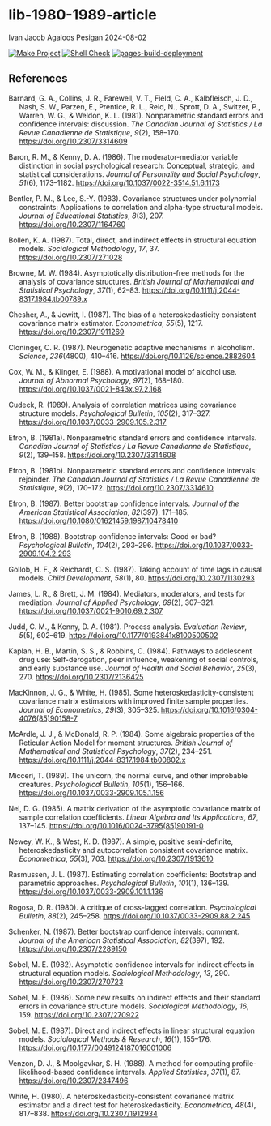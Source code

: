 lib-1980-1989-article
================
Ivan Jacob Agaloos Pesigan
2024-08-02

<!-- README.md is generated from .setup/readme/README.Rmd. Please edit that file -->

<!-- badges: start -->

[![Make
Project](https://github.com/ijapesigan/lib-1980-1989-article/actions/workflows/make.yml/badge.svg)](https://github.com/ijapesigan/lib-1980-1989-article/actions/workflows/make.yml)
[![Shell
Check](https://github.com/ijapesigan/lib-1980-1989-article/actions/workflows/shellcheck.yml/badge.svg)](https://github.com/ijapesigan/lib-1980-1989-article/actions/workflows/shellcheck.yml)
[![pages-build-deployment](https://github.com/ijapesigan/lib-1980-1989-article/actions/workflows/pages/pages-build-deployment/badge.svg)](https://github.com/ijapesigan/lib-1980-1989-article/actions/workflows/pages/pages-build-deployment)
<!-- badges: end -->

## References

<div id="refs" class="references csl-bib-body hanging-indent"
entry-spacing="0" line-spacing="2">

<div id="ref-Barnard-Collins-Farewell-etal-1981" class="csl-entry">

Barnard, G. A., Collins, J. R., Farewell, V. T., Field, C. A.,
Kalbfleisch, J. D., Nash, S. W., Parzen, E., Prentice, R. L., Reid, N.,
Sprott, D. A., Switzer, P., Warren, W. G., & Weldon, K. L. (1981).
Nonparametric standard errors and confidence intervals: discussion. *The
Canadian Journal of Statistics / La Revue Canadienne de Statistique*,
*9*(2), 158–170. <https://doi.org/10.2307/3314609>

</div>

<div id="ref-Baron-Kenny-1986" class="csl-entry">

Baron, R. M., & Kenny, D. A. (1986). The moderator-mediator variable
distinction in social psychological research: Conceptual, strategic, and
statistical considerations. *Journal of Personality and Social
Psychology*, *51*(6), 1173–1182.
<https://doi.org/10.1037/0022-3514.51.6.1173>

</div>

<div id="ref-Bentler-Lee-1983" class="csl-entry">

Bentler, P. M., & Lee, S.-Y. (1983). Covariance structures under
polynomial constraints: Applications to correlation and alpha-type
structural models. *Journal of Educational Statistics*, *8*(3), 207.
<https://doi.org/10.2307/1164760>

</div>

<div id="ref-Bollen-1987" class="csl-entry">

Bollen, K. A. (1987). Total, direct, and indirect effects in structural
equation models. *Sociological Methodology*, *17*, 37.
<https://doi.org/10.2307/271028>

</div>

<div id="ref-Browne-1984" class="csl-entry">

Browne, M. W. (1984). Asymptotically distribution-free methods for the
analysis of covariance structures. *British Journal of Mathematical and
Statistical Psychology*, *37*(1), 62–83.
<https://doi.org/10.1111/j.2044-8317.1984.tb00789.x>

</div>

<div id="ref-Chesher-Jewitt-1987" class="csl-entry">

Chesher, A., & Jewitt, I. (1987). The bias of a heteroskedasticity
consistent covariance matrix estimator. *Econometrica*, *55*(5), 1217.
<https://doi.org/10.2307/1911269>

</div>

<div id="ref-Cloninger-1987" class="csl-entry">

Cloninger, C. R. (1987). Neurogenetic adaptive mechanisms in alcoholism.
*Science*, *236*(4800), 410–416.
<https://doi.org/10.1126/science.2882604>

</div>

<div id="ref-Cox-Klinger-1988" class="csl-entry">

Cox, W. M., & Klinger, E. (1988). A motivational model of alcohol use.
*Journal of Abnormal Psychology*, *97*(2), 168–180.
<https://doi.org/10.1037/0021-843x.97.2.168>

</div>

<div id="ref-Cudeck-1989" class="csl-entry">

Cudeck, R. (1989). Analysis of correlation matrices using covariance
structure models. *Psychological Bulletin*, *105*(2), 317–327.
<https://doi.org/10.1037/0033-2909.105.2.317>

</div>

<div id="ref-Efron-1981a" class="csl-entry">

Efron, B. (1981a). Nonparametric standard errors and confidence
intervals. *Canadian Journal of Statistics / La Revue Canadienne de
Statistique*, *9*(2), 139–158. <https://doi.org/10.2307/3314608>

</div>

<div id="ref-Efron-1981b" class="csl-entry">

Efron, B. (1981b). Nonparametric standard errors and confidence
intervals: rejoinder. *The Canadian Journal of Statistics / La Revue
Canadienne de Statistique*, *9*(2), 170–172.
<https://doi.org/10.2307/3314610>

</div>

<div id="ref-Efron-1987" class="csl-entry">

Efron, B. (1987). Better bootstrap confidence intervals. *Journal of the
American Statistical Association*, *82*(397), 171–185.
<https://doi.org/10.1080/01621459.1987.10478410>

</div>

<div id="ref-Efron-1988" class="csl-entry">

Efron, B. (1988). Bootstrap confidence intervals: Good or bad?
*Psychological Bulletin*, *104*(2), 293–296.
<https://doi.org/10.1037/0033-2909.104.2.293>

</div>

<div id="ref-Gollob-Reichardt-1987" class="csl-entry">

Gollob, H. F., & Reichardt, C. S. (1987). Taking account of time lags in
causal models. *Child Development*, *58*(1), 80.
<https://doi.org/10.2307/1130293>

</div>

<div id="ref-James-Brett-1984" class="csl-entry">

James, L. R., & Brett, J. M. (1984). Mediators, moderators, and tests
for mediation. *Journal of Applied Psychology*, *69*(2), 307–321.
<https://doi.org/10.1037/0021-9010.69.2.307>

</div>

<div id="ref-Judd-Kenny-1981" class="csl-entry">

Judd, C. M., & Kenny, D. A. (1981). Process analysis. *Evaluation
Review*, *5*(5), 602–619. <https://doi.org/10.1177/0193841x8100500502>

</div>

<div id="ref-Kaplan-Martin-Robbins-1984" class="csl-entry">

Kaplan, H. B., Martin, S. S., & Robbins, C. (1984). Pathways to
adolescent drug use: Self-derogation, peer influence, weakening of
social controls, and early substance use. *Journal of Health and Social
Behavior*, *25*(3), 270. <https://doi.org/10.2307/2136425>

</div>

<div id="ref-MacKinnon-White-1985" class="csl-entry">

MacKinnon, J. G., & White, H. (1985). Some heteroskedasticity-consistent
covariance matrix estimators with improved finite sample properties.
*Journal of Econometrics*, *29*(3), 305–325.
<https://doi.org/10.1016/0304-4076(85)90158-7>

</div>

<div id="ref-McArdle-McDonald-1984" class="csl-entry">

McArdle, J. J., & McDonald, R. P. (1984). Some algebraic properties of
the Reticular Action Model for moment structures. *British Journal of
Mathematical and Statistical Psychology*, *37*(2), 234–251.
<https://doi.org/10.1111/j.2044-8317.1984.tb00802.x>

</div>

<div id="ref-Micceri-1989" class="csl-entry">

Micceri, T. (1989). The unicorn, the normal curve, and other improbable
creatures. *Psychological Bulletin*, *105*(1), 156–166.
<https://doi.org/10.1037/0033-2909.105.1.156>

</div>

<div id="ref-Nel-1985" class="csl-entry">

Nel, D. G. (1985). A matrix derivation of the asymptotic covariance
matrix of sample correlation coefficients. *Linear Algebra and Its
Applications*, *67*, 137–145.
<https://doi.org/10.1016/0024-3795(85)90191-0>

</div>

<div id="ref-Newey-West-1987" class="csl-entry">

Newey, W. K., & West, K. D. (1987). A simple, positive semi-definite,
heteroskedasticity and autocorrelation consistent covariance matrix.
*Econometrica*, *55*(3), 703. <https://doi.org/10.2307/1913610>

</div>

<div id="ref-Rasmussen-1987" class="csl-entry">

Rasmussen, J. L. (1987). Estimating correlation coefficients: Bootstrap
and parametric approaches. *Psychological Bulletin*, *101*(1), 136–139.
<https://doi.org/10.1037/0033-2909.101.1.136>

</div>

<div id="ref-Rogosa-1980" class="csl-entry">

Rogosa, D. R. (1980). A critique of cross-lagged correlation.
*Psychological Bulletin*, *88*(2), 245–258.
<https://doi.org/10.1037/0033-2909.88.2.245>

</div>

<div id="ref-Schenker-1987" class="csl-entry">

Schenker, N. (1987). Better bootstrap confidence intervals: comment.
*Journal of the American Statistical Association*, *82*(397), 192.
<https://doi.org/10.2307/2289150>

</div>

<div id="ref-Sobel-1982" class="csl-entry">

Sobel, M. E. (1982). Asymptotic confidence intervals for indirect
effects in structural equation models. *Sociological Methodology*, *13*,
290. <https://doi.org/10.2307/270723>

</div>

<div id="ref-Sobel-1986" class="csl-entry">

Sobel, M. E. (1986). Some new results on indirect effects and their
standard errors in covariance structure models. *Sociological
Methodology*, *16*, 159. <https://doi.org/10.2307/270922>

</div>

<div id="ref-Sobel-1987" class="csl-entry">

Sobel, M. E. (1987). Direct and indirect effects in linear structural
equation models. *Sociological Methods & Research*, *16*(1), 155–176.
<https://doi.org/10.1177/0049124187016001006>

</div>

<div id="ref-Venzon-Moolgavkar-1988" class="csl-entry">

Venzon, D. J., & Moolgavkar, S. H. (1988). A method for computing
profile-likelihood-based confidence intervals. *Applied Statistics*,
*37*(1), 87. <https://doi.org/10.2307/2347496>

</div>

<div id="ref-White-1980" class="csl-entry">

White, H. (1980). A heteroskedasticity-consistent covariance matrix
estimator and a direct test for heteroskedasticity. *Econometrica*,
*48*(4), 817–838. <https://doi.org/10.2307/1912934>

</div>

</div>
